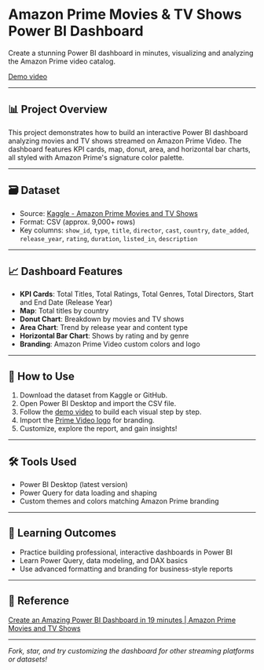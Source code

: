 # Amazon Prime Movies & TV Shows Power BI Dashboard

Create a stunning Power BI dashboard in minutes, visualizing and analyzing the Amazon Prime video catalog.

[Demo video](https://youtu.be/_xs8XXlGQVM?si=zQ6dCoXyILxuD8Nk)

---

## 📊 Project Overview

This project demonstrates how to build an interactive Power BI dashboard analyzing movies and TV shows streamed on Amazon Prime Video. The dashboard features KPI cards, map, donut, area, and horizontal bar charts, all styled with Amazon Prime's signature color palette.

---

## 🗃️ Dataset

- Source: [Kaggle - Amazon Prime Movies and TV Shows](https://www.kaggle.com/datasets/shivamb/amazon-prime-movies-and-tv-shows)
- Format: CSV (approx. 9,000+ rows)
- Key columns: `show_id`, `type`, `title`, `director`, `cast`, `country`, `date_added`, `release_year`, `rating`, `duration`, `listed_in`, `description`

---

## 📈 Dashboard Features

- **KPI Cards**: Total Titles, Total Ratings, Total Genres, Total Directors, Start and End Date (Release Year)
- **Map**: Total titles by country
- **Donut Chart**: Breakdown by movies and TV shows
- **Area Chart**: Trend by release year and content type
- **Horizontal Bar Chart**: Shows by rating and by genre
- **Branding**: Amazon Prime Video custom colors and logo

---

## 🚀 How to Use

1. Download the dataset from Kaggle or GitHub.
2. Open Power BI Desktop and import the CSV file.
3. Follow the [demo video](https://youtu.be/_xs8XXlGQVM?si=zQ6dCoXyILxuD8Nk) to build each visual step by step.
4. Import the [Prime Video logo](https://github.com/DataScienceRoadMapDSRM/Tableau-Dashboards-info/blob/main/Prime%20video%20logo.png) for branding.
5. Customize, explore the report, and gain insights!

---

## 🛠️ Tools Used

- Power BI Desktop (latest version)
- Power Query for data loading and shaping
- Custom themes and colors matching Amazon Prime branding

---

## 🤩 Learning Outcomes

- Practice building professional, interactive dashboards in Power BI
- Learn Power Query, data modeling, and DAX basics
- Use advanced formatting and branding for business-style reports

---

## 🎥 Reference

[Create an Amazing Power BI Dashboard in 19 minutes | Amazon Prime Movies and TV Shows](https://youtu.be/_xs8XXlGQVM?si=zQ6dCoXyILxuD8Nk)

---

*Fork, star, and try customizing the dashboard for other streaming platforms or datasets!*

